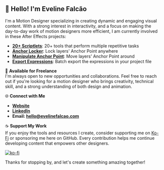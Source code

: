 ## 👋 Hello! I'm Eveline Falcão

<!--
**evefalcao/evefalcao** is a ✨ _special_ ✨ repository because its `README.md` (this file) appears on your GitHub profile.

Here are some ideas to get you started:

- 🔭 I’m currently working on ...
- 🌱 I’m currently learning ...
- 👯 I’m looking to collaborate on ...
- 🤔 I’m looking for help with ...
- 💬 Ask me about ...
- 📫 How to reach me: ...
- 😄 Pronouns: ...
- ⚡ Fun fact: ...
-->
I'm a Motion Designer specializing in creating dynamic and engaging visual content. With a strong interest in interactivity, and a focus on making the day-to-day work of motion designers more efficient, I am currently involved in these After Effects projects:

- **[20+ Scriptlets](https://github.com/evefalcao/EF_After-Effects-Scriptlets)**: 20+ tools that perform multiple repetitive tasks
- **[Anchor Locker](https://github.com/evefalcao/EF_Anchor-Locker)**: Lock layers' Anchor Point anywhere
- **[Manipulate Anchor Point](https://github.com/evefalcao/EF_Manipulate-Anchor-Point)**: Move layers' Anchor Point around
- **[Export Expressions](https://github.com/evefalcao/EF_Export-Expressions)**: Batch export the expressions in your project file

💼 **Available for Freelance**  
I'm always open to new opportunities and collaborations. Feel free to reach out if you're looking for a motion designer who brings creativity, technical skill, and a strong understanding of both design and animation.

🌐 **Connect with Me**  
- **[Website](https://evelinefalcao.com/)**
- **[LinkedIn](https://www.linkedin.com/in/evelinefalcao/)**
- **Email: hello@evelinefalcao.com**

☕ **Support My Work**  
If you enjoy the tools and resources I create, consider supporting me on [Ko-Fi](https://ko-fi.com/your_kofi_evefalcao) or sponsoring me here on GitHub. Every contribution helps me continue developing content that empowers other designers.

[![ko-fi](https://ko-fi.com/img/githubbutton_sm.svg)](https://ko-fi.com/M4M212BC7C)

Thanks for stopping by, and let's create something amazing together!
